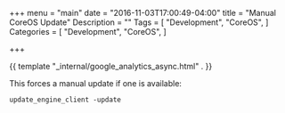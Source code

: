 +++
menu = "main"
date = "2016-11-03T17:00:49-04:00"
title = "Manual CoreOS Update"
Description = ""
Tags = [
  "Development",
  "CoreOS",
]
Categories = [
  "Development",
  "CoreOS",
]

+++

{{ template "_internal/google_analytics_async.html" . }}

This forces a manual update if one is available:
```{bash}
update_engine_client -update
```
